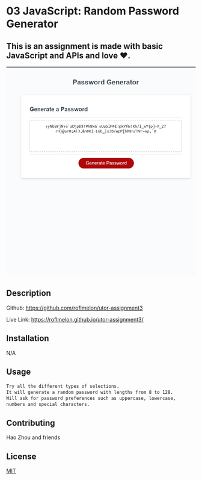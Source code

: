 # 03 JavaScript: Random Password Generator

## This is an assignment is made with basic JavaScript and APIs and love ❤️.

![me](./Assets/Screenshot_1.jpg)

## Description

Github:
https://github.com/roflmelon/utor-assignment3

Live Link: https://roflmelon.github.io/utor-assignment3/

## Installation

N/A

## Usage

```
Try all the different types of selections.
It will generate a random password with lengths from 8 to 128.
Will ask for password preferences such as uppercase, lowercase, numbers and special characters.
```

## Contributing

Hao Zhou and friends

## License

[MIT](https://choosealicense.com/licenses/mit/)
